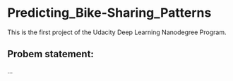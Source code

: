 # Predicting_Bike-Sharing_Patterns

This is the first project of the Udacity Deep Learning Nanodegree Program.  

## Probem statement:
... 